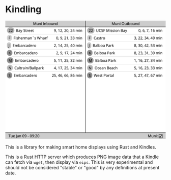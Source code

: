 # Kindling

![Example image](./media/example.png)

This is a library for making smart home displays using Rust and Kindles.

This is a Rust HTTP server which produces PNG image data that a Kindle can fetch
via `wget`, then display via `eips`. This is very experimental and should not be
considered "stable" or "good" by any definitions at present date.
